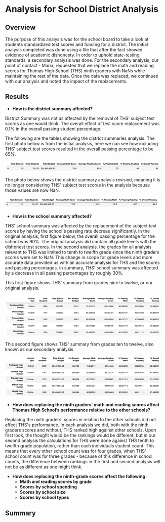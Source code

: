 # Analysis for School District Analysis

## Overview
The purpose of this analysis was for the school board to take a look at students standardized test scores and funding for a district. The initial analysis completed was done using a file that after the fact showed evidence of academic dishonesty.  In order to uphold state-testing standards, a secondary analysis was done. For the secondary analysis, our point of contact - Maria, requested that we replace the math and reading scores for Thomas High School (THS) ninth graders with NaNs while maintaining the rest of the data. Once the data was replaced, we continued with our analysis and noted the impact of the replacements.

## Results
* **How is the district summary affected?**

District Summary was not as affected by the removal of THS' subject test scores as one would think. The overall effect of test score replacement was 0.1% in the overall passing student percentage.

The following are the tables showing the district summaries analysis. The first photo below is from the initial analysis, here we can see how including THS' subject test scores resulted in the overall passing percentage to be 65%. 

![District Summary Original](Resources/districtSummary_original.png)

The photo below shows the district summary analysis revisied, meaning it is no longer considering THS' subject test scores in the analysis because those values are now NaN.

![District Summary Revised](Resources/districtSummary_revised.png)

* **How is the school summary affected?**

THS' school summary was affected by the replacement of the subject test scores by having the school's passing rate decreae significantly. In the original analysis, first figure below, the overall passing percentage for the school was 90%. The original analysis did contain all grade levels with the dishonest test scores. In the second analysis, the grades for all analysis relevant to THS was limited to tenth to twelfth grade since the ninth graders scores were set to NaN. This change in scope for grade levels and more accurate data provided us with an accurate analysis for THS and the scores and passing percentages. In summary, THS' school summary was affected by a decrease in all passing percentages by roughly 30%.

This first figure shows THS' summary from grades nine to twelve, or our original analysis.

![School Summary Original](Resources/schoolSummary_original.png)

This second figure shows THS' summary from grades ten to twelve, also known as our secondary analysis.

![School Summary Revised](Resources/schoolSummary_revised.png)

* **How does replacing the ninth graders’ math and reading scores affect Thomas High School’s performance relative to the other schools?**

Replacing the ninth graders' scores in relation to the other schools did not affect THS's performance. In each analysis we did, both with the ninth graders scores and without, THS ranked high against other schools. Upon first look, the thought would be the rankings would be different, but in our second analysis the calculations for THS were done against THS tenth to twelfth grade population, rather than each individuals student count. This means that every other school count was for four grades, when THS' school count was for three grades - because of this difference in school counts, the difference between rankings in the first and second analysis will not be as different as one might think.

* **How does replacing the ninth-grade scores affect the following:**
  * **Math and reading scores by grade**
  * **Scores by school spending**
  * **Scores by school size**
  * **Scores by school types**

## Summary
